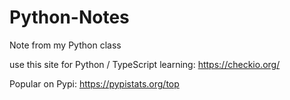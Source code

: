 # Python-Notes
Note from my Python class

use this site for Python / TypeScript learning: https://checkio.org/

Popular on Pypi: https://pypistats.org/top
